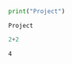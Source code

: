 ```python
print("Project")

```

    Project
    


```python
2+2

```




    4




```python

```
